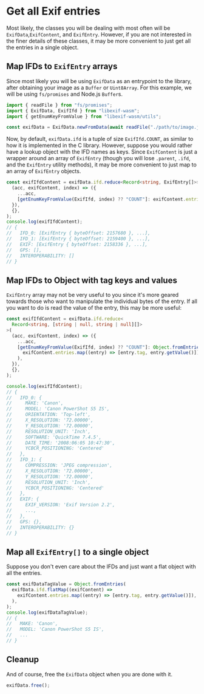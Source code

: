 # Get all Exif entries

Most likely, the classes you will be dealing with most often will be `ExifData`,`ExifContent`, and `ExifEntry`. However, if you are not interested in the finer details of these classes, it may be more convenient to just get all the entries in a single object.

## Map IFDs to `ExifEntry` arrays

Since most likely you will be using `ExifData` as an entrypoint to the library, after obtaining your image as a `Buffer` or `Uint8Array`. For this example, we will be using `fs/promises` and Node.js `Buffer`s.

```ts
import { readFile } from "fs/promises";
import { ExifData, ExifIfd } from "libexif-wasm";
import { getEnumKeyFromValue } from "libexif-wasm/utils";

const exifData = ExifData.newFromData(await readFile("./path/to/image.jpg"));
```

Now, by default, `exifData.ifd` is a tuple of size `ExifIfd.COUNT`, as similar to how it is implemented in the C library. However, suppose you would rather have a lookup object with the IFD names as keys. Since `ExifContent` is just a wrapper around an array of `ExifEntry` (though you will lose `.parent`, `.ifd`, and the `ExifEntry` utility methods), it may be more convenient to just map to an array of `ExifEntry` objects.

```ts
const exifIfdContent = exifData.ifd.reduce<Record<string, ExifEntry[]>>(
  (acc, exifContent, index) => ({
    ...acc,
    [getEnumKeyFromValue(ExifIfd, index) ?? "COUNT"]: exifContent.entries,
  }),
  {},
);
console.log(exifIfdContent);
// {
//   IFD_0: [ExifEntry { byteOffset: 2157680 }, ...],
//   IFD_1: [ExifEntry { byteOffset: 2159400 }, ...],
//   EXIF: [ExifEntry { byteOffset: 2158336 }, ...],
//   GPS: [],
//   INTEROPERABILITY: []
// }
```

## Map IFDs to Object with tag keys and values

`ExifEntry` array may not be very useful to you since it's more geared towards those who want to manipulate the individual bytes of the entry. If all you want to do is read the value of the entry, this may be more useful:

```ts
const exifIfdContent = exifData.ifd.reduce<
  Record<string, [string | null, string | null][]>
>(
  (acc, exifContent, index) => ({
    ...acc,
    [getEnumKeyFromValue(ExifIfd, index) ?? "COUNT"]: Object.fromEntries(
      exifContent.entries.map((entry) => [entry.tag, entry.getValue()]),
    ),
  }),
  {},
);

console.log(exifIfdContent);
// {
//   IFD_0: {
//     MAKE: 'Canon',
//     MODEL: 'Canon PowerShot S5 IS',
//     ORIENTATION: 'Top-left',
//     X_RESOLUTION: '72.00000',
//     Y_RESOLUTION: '72.00000',
//     RESOLUTION_UNIT: 'Inch',
//     SOFTWARE: 'QuickTime 7.4.5',
//     DATE_TIME: '2008:06:05 10:47:30',
//     YCBCR_POSITIONING: 'Centered'
//   },
//   IFD_1: {
//     COMPRESSION: 'JPEG compression',
//     X_RESOLUTION: '72.00000',
//     Y_RESOLUTION: '72.00000',
//     RESOLUTION_UNIT: 'Inch',
//     YCBCR_POSITIONING: 'Centered'
//   },
//   EXIF: {
//     EXIF_VERSION: 'Exif Version 2.2',
//     ...,
//   },
//   GPS: {},
//   INTEROPERABILITY: {}
// }
```

## Map all `ExifEntry[]` to a single object

Suppose you don't even care about the IFDs and just want a flat object with all the entries.

```ts
const exifDataTagValue = Object.fromEntries(
  exifData.ifd.flatMap((exifContent) =>
    exifContent.entries.map((entry) => [entry.tag, entry.getValue()]),
  ),
);
console.log(exifDataTagValue);
// {
//   MAKE: 'Canon',
//   MODEL: 'Canon PowerShot S5 IS',
//   ...
// }
```

## Cleanup

And of course, free the `ExifData` object when you are done with it.

```ts
exifData.free();
```

